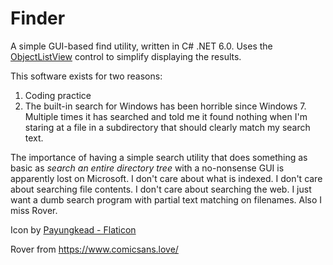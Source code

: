 # Finder

A simple GUI-based find utility, written in C# .NET 6.0.  Uses the [ObjectListView](https://objectlistview.sourceforge.net/cs/index.html) control to simplify displaying the results.

This software exists for two reasons:

1) Coding practice
2) The built-in search for Windows has been horrible since Windows 7.  Multiple times it has searched and told me it found nothing when I'm staring at a file in a subdirectory that should clearly match my search text.

The importance of having a simple search utility that does something as basic as *search an entire directory tree* with a no-nonsense GUI is apparently lost on Microsoft.  I don't care about what is indexed.  I don't care about searching file contents.  I don't care about searching the web.  I just want a dumb search program with partial text matching on filenames.  Also I miss Rover.

Icon by [Payungkead - Flaticon](https://www.flaticon.com/free-icon/analysis_4420116)

Rover from https://www.comicsans.love/